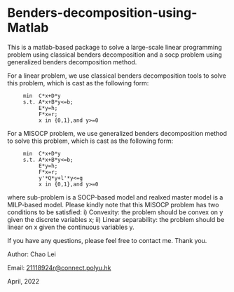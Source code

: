 # Benders-decomposition-using-Matlab
This is a matlab-based package to solve a large-scale linear programming problem using classical benders decomposition and a socp problem using generalized benders decomposition method. 

For a linear problem, we use classical benders decomposition tools to solve this problem, which is cast as the following form:

         min  C*x+D*y
         s.t. A*x+B*y<=b; 
              E*y=h;
              F*x=r;
              x in {0,1},and y>=0
              
For a MISOCP problem, we use generalized benders decomposition method to solve this problem, which is cast as the following form:

         min  C*x+D*y
         s.t. A*x+B*y<=b; 
              E*y=h;
              F*x=r;
              y'*Q*y+l'*y<=g
              x in {0,1},and y>=0
where sub-problem is a SOCP-based model and realxed master model is a MILP-based model. Please kindly note that this MISOCP problem has two conditions to be satisfied: i) Convexity: the problem should be convex on y given the discrete variables x; ii) Linear separability: the problem should be linear on x given the continuous variables y.

If you have any questions, please feel free to contact me. Thank you.

Author: Chao Lei

Email: 21118924r@connect.polyu.hk 

April, 2022
